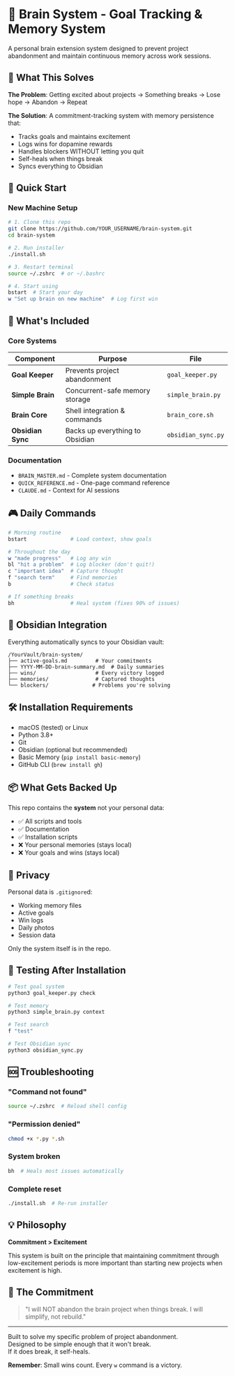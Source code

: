 # 🧠 Brain System - Goal Tracking & Memory System

A personal brain extension system designed to prevent project abandonment and maintain continuous memory across work sessions.

## 🎯 What This Solves

**The Problem**: Getting excited about projects → Something breaks → Lose hope → Abandon → Repeat

**The Solution**: A commitment-tracking system with memory persistence that:
- Tracks goals and maintains excitement
- Logs wins for dopamine rewards
- Handles blockers WITHOUT letting you quit
- Self-heals when things break
- Syncs everything to Obsidian

## 🚀 Quick Start

### New Machine Setup

```bash
# 1. Clone this repo
git clone https://github.com/YOUR_USERNAME/brain-system.git
cd brain-system

# 2. Run installer
./install.sh

# 3. Restart terminal
source ~/.zshrc  # or ~/.bashrc

# 4. Start using
bstart  # Start your day
w "Set up brain on new machine"  # Log first win
```

## 📁 What's Included

### Core Systems

| Component | Purpose | File |
|-----------|---------|------|
| **Goal Keeper** | Prevents project abandonment | `goal_keeper.py` |
| **Simple Brain** | Concurrent-safe memory storage | `simple_brain.py` |
| **Brain Core** | Shell integration & commands | `brain_core.sh` |
| **Obsidian Sync** | Backs up everything to Obsidian | `obsidian_sync.py` |

### Documentation

- `BRAIN_MASTER.md` - Complete system documentation
- `QUICK_REFERENCE.md` - One-page command reference
- `CLAUDE.md` - Context for AI sessions

## 🎮 Daily Commands

```bash
# Morning routine
bstart              # Load context, show goals

# Throughout the day
w "made progress"   # Log any win
bl "hit a problem"  # Log blocker (don't quit!)
c "important idea"  # Capture thought
f "search term"     # Find memories
b                   # Check status

# If something breaks
bh                  # Heal system (fixes 90% of issues)
```

## 🔄 Obsidian Integration

Everything automatically syncs to your Obsidian vault:

```
/YourVault/brain-system/
├── active-goals.md         # Your commitments
├── YYYY-MM-DD-brain-summary.md  # Daily summaries
├── wins/                   # Every victory logged
├── memories/               # Captured thoughts
└── blockers/              # Problems you're solving
```

## 🛠️ Installation Requirements

- macOS (tested) or Linux
- Python 3.8+
- Git
- Obsidian (optional but recommended)
- Basic Memory (`pip install basic-memory`)
- GitHub CLI (`brew install gh`)

## 📦 What Gets Backed Up

This repo contains the **system** not your personal data:
- ✅ All scripts and tools
- ✅ Documentation
- ✅ Installation scripts
- ❌ Your personal memories (stays local)
- ❌ Your goals and wins (stays local)

## 🔐 Privacy

Personal data is `.gitignore`d:
- Working memory files
- Active goals
- Win logs
- Daily photos
- Session data

Only the system itself is in the repo.

## 🧪 Testing After Installation

```bash
# Test goal system
python3 goal_keeper.py check

# Test memory
python3 simple_brain.py context

# Test search
f "test"

# Test Obsidian sync
python3 obsidian_sync.py
```

## 🆘 Troubleshooting

### "Command not found"
```bash
source ~/.zshrc  # Reload shell config
```

### "Permission denied"
```bash
chmod +x *.py *.sh
```

### System broken
```bash
bh  # Heals most issues automatically
```

### Complete reset
```bash
./install.sh  # Re-run installer
```

## 💡 Philosophy

**Commitment > Excitement**

This system is built on the principle that maintaining commitment through low-excitement periods is more important than starting new projects when excitement is high.

## 📝 The Commitment

> "I will NOT abandon the brain project when things break. I will simplify, not rebuild."

---

Built to solve my specific problem of project abandonment.  
Designed to be simple enough that it won't break.  
If it does break, it self-heals.

**Remember**: Small wins count. Every `w` command is a victory.